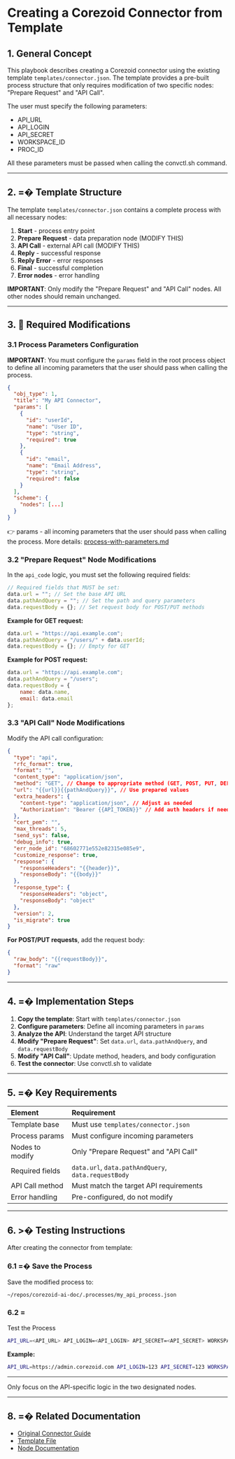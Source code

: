 # Creating a Corezoid Connector from Template

## 1. General Concept

This playbook describes creating a Corezoid connector using the existing template `templates/connector.json`. The template provides a pre-built process structure that only requires modification of two specific nodes: "Prepare Request" and "API Call".

The user must specify the following parameters:
- API_URL
- API_LOGIN
- API_SECRET
- WORKSPACE_ID
- PROC_ID

All these parameters must be passed when calling the convctl.sh command.

---

## 2. =� Template Structure

The template `templates/connector.json` contains a complete process with all necessary nodes:

1. **Start** - process entry point
2. **Prepare Request** - data preparation node (MODIFY THIS)
3. **API Call** - external API call (MODIFY THIS) 
4. **Reply** - successful response
5. **Reply Error** - error responses
6. **Final** - successful completion
7. **Error nodes** - error handling

**IMPORTANT**: Only modify the "Prepare Request" and "API Call" nodes. All other nodes should remain unchanged.

---

## 3. 🔧 Required Modifications

### 3.1 Process Parameters Configuration

**IMPORTANT**: You must configure the `params` field in the root process object to define all incoming parameters that the user should pass when calling the process.

```json
{
  "obj_type": 1,
  "title": "My API Connector",
  "params": [
    {
      "id": "userId",
      "name": "User ID",
      "type": "string",
      "required": true
    },
    {
      "id": "email",
      "name": "Email Address", 
      "type": "string",
      "required": false
    }
  ],
  "scheme": {
    "nodes": [...]
  }
}
```

👉 params - all incoming parameters that the user should pass when calling the process. More details: [process-with-parameters.md](./docs/process/process-with-parameters.md)

### 3.2 "Prepare Request" Node Modifications

In the `api_code` logic, you must set the following required fields:

```javascript
// Required fields that MUST be set:
data.url = ""; // Set the base API URL
data.pathAndQuery = ""; // Set the path and query parameters
data.requestBody = {}; // Set request body for POST/PUT methods
```

**Example for GET request:**
```javascript
data.url = "https://api.example.com";
data.pathAndQuery = "/users/" + data.userId;
data.requestBody = {}; // Empty for GET
```

**Example for POST request:**
```javascript
data.url = "https://api.example.com";
data.pathAndQuery = "/users";
data.requestBody = {
    name: data.name,
    email: data.email
};
```

### 3.3 "API Call" Node Modifications

Modify the API call configuration:

```json
{
  "type": "api",
  "rfc_format": true,
  "format": "",
  "content_type": "application/json",
  "method": "GET", // Change to appropriate method (GET, POST, PUT, DELETE)
  "url": "{{url}}{{pathAndQuery}}", // Use prepared values
  "extra_headers": {
    "content-type": "application/json", // Adjust as needed
    "Authorization": "Bearer {{API_TOKEN}}" // Add auth headers if needed
  },
  "cert_pem": "",
  "max_threads": 5,
  "send_sys": false,
  "debug_info": true,
  "err_node_id": "68602771e552e82315e085e9",
  "customize_response": true,
  "response": {
    "responseHeaders": "{{header}}",
    "responseBody": "{{body}}"
  },
  "response_type": {
    "responseHeaders": "object",
    "responseBody": "object"
  },
  "version": 2,
  "is_migrate": true
}
```

**For POST/PUT requests**, add the request body:
```json
{
  "raw_body": "{{requestBody}}",
  "format": "raw"
}
```

---

## 4. =� Implementation Steps

1. **Copy the template**: Start with `templates/connector.json`
2. **Configure parameters**: Define all incoming parameters in `params`
3. **Analyze the API**: Understand the target API structure
4. **Modify "Prepare Request"**: Set `data.url`, `data.pathAndQuery`, and `data.requestBody`
5. **Modify "API Call"**: Update method, headers, and body configuration
6. **Test the connector**: Use convctl.sh to validate

---

## 5. =� Key Requirements

| Element | Requirement |
|:--------|:------------|
| Template base | Must use `templates/connector.json` |
| Process params | Must configure incoming parameters |
| Nodes to modify | Only "Prepare Request" and "API Call" |
| Required fields | `data.url`, `data.pathAndQuery`, `data.requestBody` |
| API Call method | Must match the target API requirements |
| Error handling | Pre-configured, do not modify |

---

## 6. >� Testing Instructions

After creating the connector from template:

### 6.1 =� Save the Process
Save the modified process to:
```bash
~/repos/corezoid-ai-doc/.processes/my_api_process.json
```

### 6.2 =
 Test the Process
```bash
API_URL=<API_URL> API_LOGIN=<API_LOGIN> API_SECRET=<API_SECRET> WORKSPACE_ID=<WORKSPACE_ID> ./convctl.sh run-process <PROC_ID> ~/repos/corezoid-ai-doc/.processes/my_api_process.json <task_data>
```

**Example:**
```bash
API_URL=https://admin.corezoid.com API_LOGIN=123 API_SECRET=123 WORKSPACE_ID=123 ./convctl.sh run-process 123 ~/repos/corezoid-ai-doc/.processes/my_api_process.json '{"userId":"123"}'
```

---


Only focus on the API-specific logic in the two designated nodes.

---

## 8. =� Related Documentation
- [Original Connector Guide](./playbooks/create-connector.md)
- [Template File](./templates/connector.json)
- [Node Documentation](./docs/nodes/)
